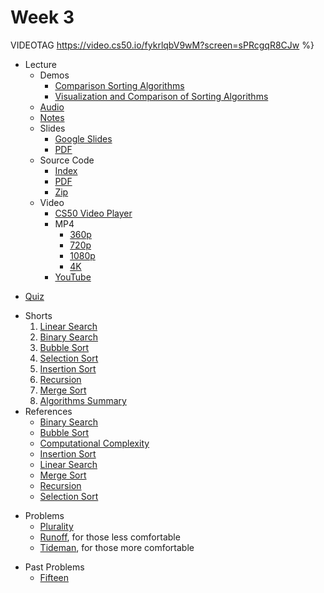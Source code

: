 # Week 3

VIDEOTAG https://video.cs50.io/fykrlqbV9wM?screen=sPRcgqR8CJw %}

- Lecture
    + Demos
        * [Comparison Sorting Algorithms](https://www.cs.usfca.edu/~galles/visualization/ComparisonSort.html)
        * [Visualization and Comparison of Sorting Algorithms](https://www.youtube.com/watch?v=ZZuD6iUe3Pc)
    * [Audio](https://cdn.cs50.net/2019/fall/lectures/3/lecture3.mp3.download)
    * [Notes](../../notes/3/)
    + Slides
        * [Google Slides](https://docs.google.com/presentation/d/17eT9MaZBUByTTlpkliT8kTg7AW1820xMIQg0HDd5NCk/edit?usp=sharing)
        * [PDF](https://cdn.cs50.net/2019/fall/lectures/3/lecture3.pdf)
    + Source Code
        * [Index](https://cdn.cs50.net/2019/fall/lectures/3/src3/)
        * [PDF](https://cdn.cs50.net/2019/fall/lectures/3/src3.pdf)
        * [Zip](https://cdn.cs50.net/2019/fall/lectures/3/src3.zip)
    + Video
        * [CS50 Video Player](https://video.cs50.io/fykrlqbV9wM?screen=sPRcgqR8CJw)
        + MP4
            * [360p](https://cdn.cs50.net/2019/fall/lectures/3/lecture3-360p.mp4.download)
            * [720p](https://cdn.cs50.net/2019/fall/lectures/3/lecture3-720p.mp4.download)
            * [1080p](https://cdn.cs50.net/2019/fall/lectures/3/lecture3-1080p.mp4.download)
            * [4K](https://cdn.cs50.net/2019/fall/lectures/3/lecture3-4k.mp4.download)
        * [YouTube](https://youtu.be/fykrlqbV9wM)
* [Quiz](../../quizzes/3/)
+ Shorts
    1. [Linear Search](https://www.youtube.com/watch?v=TwsgCHYmbbA)
    1. [Binary Search](https://www.youtube.com/watch?v=T98PIp4omUA)
    1. [Bubble Sort](https://www.youtube.com/watch?v=RT-hUXUWQ2I)
    1. [Selection Sort](https://www.youtube.com/watch?v=3hH8kTHFw2A)
    1. [Insertion Sort](https://www.youtube.com/watch?v=O0VbBkUvriI)
    1. [Recursion](https://www.youtube.com/watch?v=mz6tAJMVmfM)
    1. [Merge Sort](https://www.youtube.com/watch?v=Ns7tGNbtvV4)
    1. [Algorithms Summary](https://www.youtube.com/watch?v=ktWL3nN38ZA)
+ References
    * [Binary Search](../../references/binary_search.pdf)
    * [Bubble Sort](../../references/bubble_sort.pdf)
    * [Computational Complexity](../../references/computational_complexity.pdf)
    * [Insertion Sort](../../references/insertion_sort.pdf)
    * [Linear Search](../../references/linear_search.pdf)
    * [Merge Sort](../../references/merge_sort.pdf)
    * [Recursion](../../references/recursion.pdf)
    * [Selection Sort](../../references/selection_sort.pdf)
- Problems
    * [Plurality](../../psets/3/plurality/)
    * [Runoff](../../psets/3/runoff/), for those less comfortable
    * [Tideman](../../psets/3/tideman/), for those more comfortable
+ Past Problems
    * [Fifteen](https://docs.cs50.net/2019/ap/problems/fifteen/fifteen.html)
